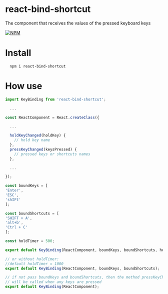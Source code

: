 # react-bind-shortcut

The component that receives the values of the pressed keyboard keys

[![NPM](https://nodei.co/npm/react-bind-shortcut.png)](https://nodei.co/npm/react-bind-shortcut/)
# Install
  ```
    npm i react-bind-shortcut
  ```
# How use
```js
import KeyBinding from 'react-bind-shortcut';

  ...

const ReactComponent = React.createClass({

  ...

  holdKeyChanged(holdKey) {
    // hold key name
  },
  pressKeyChanged(keysPressed) {
    // pressed keys or shortcuts names
  },

  ...

});

const boundKeys = [
'Enter',
'ESC',
'shIFt'
];

const boundShortcuts = [
'SHIFT + A',
'alt+b',
'Ctrl + C'
];

const holdTimer = 500;

export default KeyBinding(ReactComponent, boundKeys, boundShortcuts, holdTimer);

// or without holdTimer:
//default holdTimer = 1000
export default KeyBinding(ReactComponent, boundKeys, boundShortcuts);

// if not pass boundKeys and boundShortcuts, then the method pressKeyChanged()
// will be called when any keys are pressed
export default KeyBinding(ReactComponent);

```
